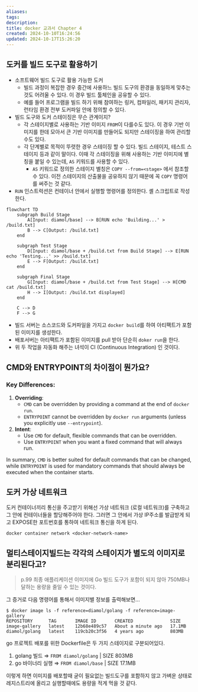 ```yaml
---
aliases: 
tags: 
description:
title: docker 교과서 Chapter 4
created: 2024-10-10T16:24:56
updated: 2024-10-17T15:26:20
---
```


## 도커를 빌드 도구로 활용하기

- 소프트웨어 빌드 도구로 활용 가능한 도커
	- 빌드 과정이 복잡한 경우 중간에 사용하느 빌드 도구의 환경을 동일하게 맞추는 것도 어려울 수 있다. 이 경우 빌드 툴체인을 공유할 수 있다. 
	- 예를 들어 프로그램을 빌드 하기 위해 참여하는 링커, 컴파일러, 패키지 관리자, 런타임 환경 전부 도커파일 안에 정의할 수 있다.
- 빌드 도구와 도커 스테이징은 무슨 관계이지?
	- 각 스테이지별로 사용하는 기반 이미지 `FROM`이 다를수도 있다. 이 경우 기반 이미지를 한데 모아서 큰 기반 이미지를 만들어도 되지만 스테이징을 하여 관리할 수도 있다.
	- 각 단계별로 목적이 뚜렷한 경우 스테이징 할 수 있다. 빌드 스테이지, 테스트 스테이지 등과 같이 말이다. 이때 각 스테이징을 위해 사용하는 기반 이미지에 별칭을 붙일 수 있는데, `AS` 키워드를 사용할 수 있다.
		- `AS` 키워드로 정의한 스테이지 별칭은 `COPY --from=<stage>` 에서 참조할 수 있다. 이전 스테이지의 산출물을 공유하지 않기 때문에 꼭 `COPY` 명령어를 써주는 것 같다.
- `RUN` 인스트럭션은 컨테이너 안에서 실행할 명령어를 정의한다. 셸 스크립트로 작성한다.

```mermaid
flowchart TD
    subgraph Build Stage
        A[Input: diamol/base] --> B[RUN echo 'Building...' > /build.txt]
        B --> C[Output: /build.txt]
    end

    subgraph Test Stage
        D[Input: diamol/base + /build.txt from Build Stage] --> E[RUN echo 'Testing...' >> /build.txt]
        E --> F[Output: /build.txt]
    end

    subgraph Final Stage
        G[Input: diamol/base + /build.txt from Test Stage] --> H[CMD cat /build.txt]
        H --> I[Output: /build.txt displayed]
    end

    C --> D
    F --> G
```

- 빌드 서버는 소스코드와 도커파일을 가지고  `docker build`를 하여 아티팩트가 포함된 이미지를 생성한다.
- 배포서버는 아티팩트가 포함된 이미지를 pull 받아 단순히 `doker run`을 한다.
- 위 두 작업을 자동화 해주는 녀석이 CI (Continuous Integration) 인 것이다.

## CMD와 ENTRYPOINT의 차이점이 뭔가요?

### Key Differences:

1. **Overriding**:
    - `CMD` can be overridden by providing a command at the end of `docker run`.
    - `ENTRYPOINT` cannot be overridden by `docker run` arguments (unless you explicitly use `--entrypoint`).
2. **Intent**:
    - Use `CMD` for default, flexible commands that can be overridden.
    - Use `ENTRYPOINT` when you want a fixed command that will always run.

In summary, `CMD` is better suited for default commands that can be changed, while `ENTRYPOINT` is used for mandatory commands that should always be executed when the container starts.

## 도커 가상 네트워크

도커 컨테이너끼리 통신을 주고받기 위해선 가상 네트워크 (로컬 네트워크)를 구축하고 그 안에 컨테이너들을 할당해주어야 한다. 그러면 그 안에서 가상 IP주소를 발급받게 되고 EXPOSE한 포트번호를 통하여 네트워크 통신을 하게 된다.

```
docker container network <docker-network-name>
```

## 멀티스테이지빌드는 각각의 스테이지가 별도의 이미지로 분리된다고?

> p.99 최종 애플리케이션 이미지에 Go 빌드 도구가 포함이 되지 않아 750MB나 달하는 용량을 줄일 수 있는 것이다.

그 증거로 다음 명령어를 통해서 이미지별 정보를 출력해보면...

```
$ docker image ls -f reference=diamol/golang -f reference=image-gallery
REPOSITORY      TAG       IMAGE ID       CREATED              SIZE
image-gallery   latest    12b68e489c57   About a minute ago   17.1MB
diamol/golang   latest    119cb20c3f56   4 years ago          803MB
```

go 프로젝트 배포를 위한 Dockerfile은 두 가지 스테이지로 구분되어있다.

1. golang 빌드 ⇒ `FROM diamol/golang` | SIZE 803MB
2. go 바이너리 실행 ⇒ `FROM diamol/base` | SIZE 17.1MB

이렇게 하면 이미지를 배포할때 굳이 필요없는 빌드도구를 포함하지 않고 가벼운 상태로 레지스트리에 올리고 실행할때에도 용량을 적게 먹을 것 같다.
